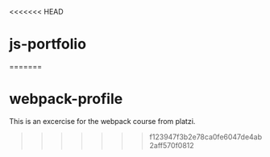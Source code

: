 <<<<<<< HEAD
# js-portfolio
=======
# webpack-profile
This is an excercise for the webpack course from platzi. 
>>>>>>> f123947f3b2e78ca0fe6047de4ab2aff570f0812
